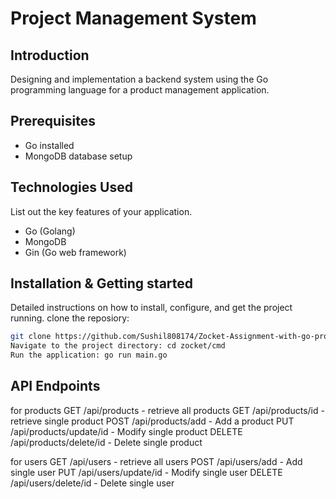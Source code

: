 # Project Management System

## Introduction
Designing and implementation a backend system using the Go programming language for a product management application.
 


## Prerequisites
- Go installed
- MongoDB database setup


## Technologies Used
List out the key features of your application.

- Go (Golang)
- MongoDB
- Gin (Go web framework)


## Installation & Getting started
Detailed instructions on how to install, configure, and get the project running.
clone the reposiory:
```bash 
git clone https://github.com/Sushil808174/Zocket-Assignment-with-go-programming
Navigate to the project directory: cd zocket/cmd
Run the application: go run main.go
```
 
## API Endpoints

for products 
GET /api/products - retrieve all products
GET /api/products/id - retrieve single product
POST /api/products/add - Add a product
PUT /api/products/update/id - Modify single product
DELETE /api/products/delete/id - Delete single product

for users 
GET /api/users - retrieve all users
POST /api/users/add - Add single user
PUT /api/users/update/id - Modify single user
DELETE /api/users/delete/id - Delete single user

 